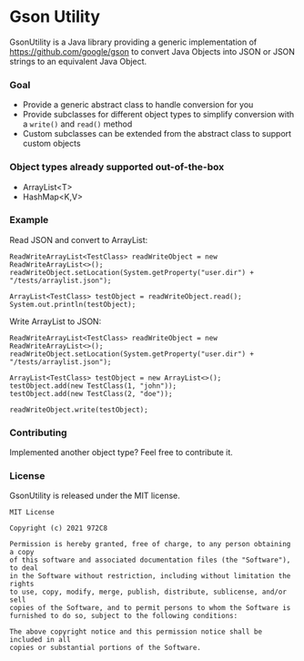 # Gson Utility

GsonUtility is a Java library providing a generic implementation of https://github.com/google/gson to convert Java Objects into JSON or JSON strings to an equivalent Java Object.

### Goal
* Provide a generic abstract class to handle conversion for you
* Provide subclasses for different object types to simplify conversion with a `write()` and `read()` method
* Custom subclasses can be extended from the abstract class to support custom objects

### Object types already supported out-of-the-box
* ArrayList\<T>
* HashMap<K,V>

### Example

Read JSON and convert to ArrayList:
```
ReadWriteArrayList<TestClass> readWriteObject = new ReadWriteArrayList<>();
readWriteObject.setLocation(System.getProperty("user.dir") + "/tests/arraylist.json");

ArrayList<TestClass> testObject = readWriteObject.read();
System.out.println(testObject);
```

Write ArrayList to JSON:
```
ReadWriteArrayList<TestClass> readWriteObject = new ReadWriteArrayList<>();
readWriteObject.setLocation(System.getProperty("user.dir") + "/tests/arraylist.json");

ArrayList<TestClass> testObject = new ArrayList<>();
testObject.add(new TestClass(1, "john"));
testObject.add(new TestClass(2, "doe"));

readWriteObject.write(testObject);
```

### Contributing

Implemented another object type? Feel free to contribute it.

### License
GsonUtility is released under the MIT license.
```
MIT License

Copyright (c) 2021 972C8

Permission is hereby granted, free of charge, to any person obtaining a copy
of this software and associated documentation files (the "Software"), to deal
in the Software without restriction, including without limitation the rights
to use, copy, modify, merge, publish, distribute, sublicense, and/or sell
copies of the Software, and to permit persons to whom the Software is
furnished to do so, subject to the following conditions:

The above copyright notice and this permission notice shall be included in all
copies or substantial portions of the Software.
```